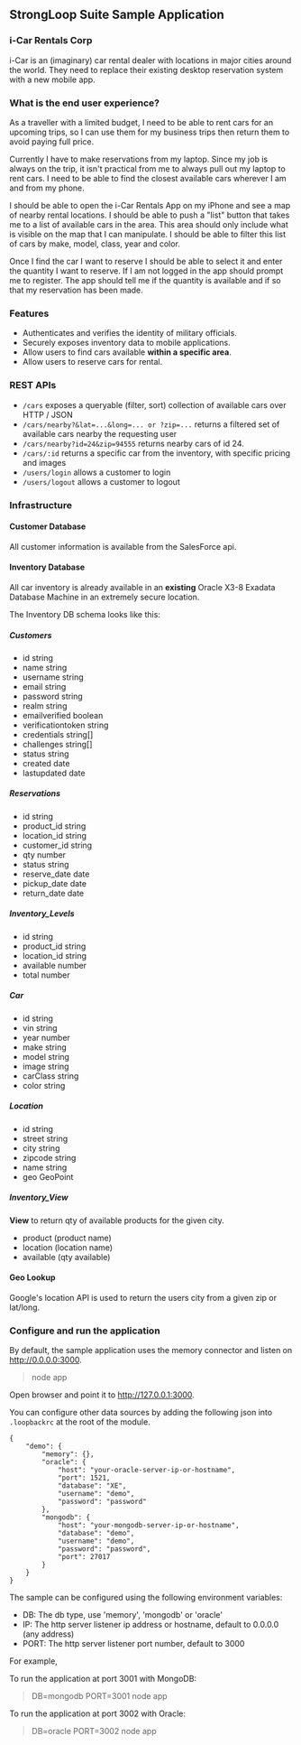 ## StrongLoop Suite Sample Application

### i-Car Rentals Corp

i-Car is an (imaginary) car rental dealer with locations in major cities around
the world. They need to replace their existing desktop reservation system with
a new mobile app.

### What is the end user experience?

As a traveller with a limited budget, I need to be able to rent cars for an
upcoming trips, so I can use them for my business trips then return them to
avoid paying full price.

Currently I have to make reservations from my laptop. Since my job is
always on the trip, it isn't practical from me to always pull out my laptop to
rent cars. I need to be able to find the closest available cars wherever I am
and from my phone.

I should be able to open the i-Car Rentals App on my iPhone and see
a map of nearby rental locations. I should be able to push a "list" button that 
takes me to a list of available cars in the area. This area should only
include what is visible on the map that I can manipulate. I should be able to 
filter this list of cars by make, model, class, year and color.

Once I find the car I want to reserve I should be able to select it and enter
the quantity I want to reserve. If I am not logged in the app should prompt me 
to register. The app should tell me if the quantity is available and if so that 
my reservation has been made.

### Features

 - Authenticates and verifies the identity of military officials.
 - Securely exposes inventory data to mobile applications.
 - Allow users to find cars available **within a specific area**.
 - Allow users to reserve cars for rental.

### REST APIs

 - `/cars` exposes a queryable (filter, sort) collection of available cars
    over HTTP / JSON
 - `/cars/nearby?&lat=...&long=... or ?zip=...` returns a filtered set of
    available cars nearby the requesting user
 - `/cars/nearby?id=24&zip=94555` returns nearby cars of id 24.
 - `/cars/:id` returns a specific car from the inventory, with specific
    pricing and images
 - `/users/login` allows a customer to login
 - `/users/logout` allows a customer to logout

### Infrastructure

#### Customer Database

All customer information is available from the SalesForce api.

#### Inventory Database

All car inventory is already available in an **existing** Oracle X3-8 Exadata
Database Machine in an extremely secure location.

The Inventory DB schema looks like this:

##### **Customers**
 - id string
 - name string
 - username string
 - email string
 - password string
 - realm string
 - emailverified boolean
 - verificationtoken string
 - credentials string[]
 - challenges string[]
 - status string
 - created date
 - lastupdated date
 
##### **Reservations**
 - id string
 - product_id string
 - location_id string
 - customer_id string
 - qty number
 - status string
 - reserve_date date
 - pickup_date date
 - return_date date

##### **Inventory_Levels**
 - id string
 - product_id string
 - location_id string
 - available number
 - total number
 
##### **Car**
- id string
- vin string
- year number
- make string
- model string
- image string
- carClass string
- color string
 
##### **Location**
 - id string
 - street string
 - city string
 - zipcode string
 - name string
 - geo GeoPoint

##### **Inventory_View**

**View** to return qty of available products for the given city.

 - product (product name)
 - location (location name)
 - available (qty available)

#### Geo Lookup

Google's location API is used to return the users city from a given zip or lat/long.

### Configure and run the application

By default, the sample application uses the memory connector and listen on
http://0.0.0.0:3000.
 
> node app

Open browser and point it to http://127.0.0.1:3000.

You can configure other data sources by adding the following json into `.loopbackrc`
at the root of the module.

    {
        "demo": {
            "memory": {},
            "oracle": {
                "host": "your-oracle-server-ip-or-hostname",
                "port": 1521,
                "database": "XE",
                "username": "demo",
                "password": "password"
            },
            "mongodb": {
                "host": "your-mongodb-server-ip-or-hostname",
                "database": "demo",
                "username": "demo",
                "password": "password",
                "port": 27017
            }
        }
    }

The sample can be configured using the following environment variables:

- DB: The db type, use 'memory', 'mongodb' or 'oracle'
- IP: The http server listener ip address or hostname, default to 0.0.0.0 (any address)
- PORT: The http server listener port number, default to 3000

For example,

To run the application at port 3001 with MongoDB:

> DB=mongodb PORT=3001 node app

To run the application at port 3002 with Oracle:

> DB=oracle PORT=3002 node app

